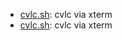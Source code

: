* [cvlc.sh](https://gist.github.com/50dfc1645ed2529ef21a#file-cvlc-sh): cvlc via xterm
* [cvlc.sh](https://gist.github.com/50dfc1645ed2529ef21a#file-cvlc-sh): cvlc via xterm
